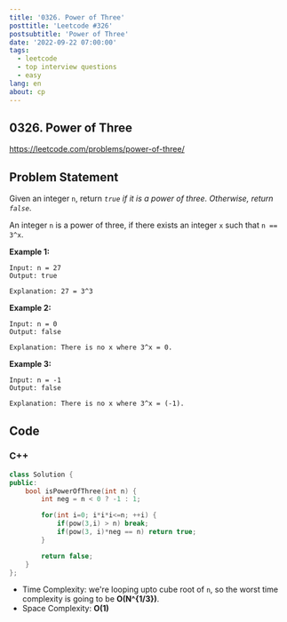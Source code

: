 ```yaml
---
title: '0326. Power of Three'
posttitle: 'Leetcode #326'
postsubtitle: 'Power of Three'
date: '2022-09-22 07:00:00'
tags:
  - leetcode
  - top interview questions
  - easy
lang: en
about: cp
---
```


## 0326. Power of Three

https://leetcode.com/problems/power-of-three/

## Problem Statement

Given an integer `n`, return _`true` if it is a power of three. Otherwise, return `false`_.

An integer `n` is a power of three, if there exists an integer `x` such that `n == 3^x`.

**Example 1:**

```text
Input: n = 27
Output: true

Explanation: 27 = 3^3
```

**Example 2:**

```text
Input: n = 0
Output: false

Explanation: There is no x where 3^x = 0.
```

**Example 3:**

```text
Input: n = -1
Output: false

Explanation: There is no x where 3^x = (-1).
```

## Code

### C++

```cpp
class Solution {
public:
    bool isPowerOfThree(int n) {
        int neg = n < 0 ? -1 : 1;

        for(int i=0; i*i*i<=n; ++i) {
            if(pow(3,i) > n) break;
            if(pow(3, i)*neg == n) return true;
        }

        return false;
    }
};
```

- Time Complexity: we're looping upto cube root of `n`, so the worst time complexity is going to be **O(N^{1/3})**.
- Space Complexity: **O(1)**
